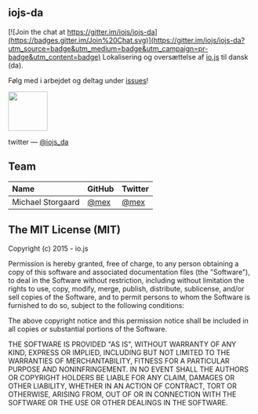 ## iojs-da

[![Join the chat at https://gitter.im/iojs/iojs-da](https://badges.gitter.im/Join%20Chat.svg)](https://gitter.im/iojs/iojs-da?utm_source=badge&utm_medium=badge&utm_campaign=pr-badge&utm_content=badge)
Lokalisering og oversættelse af [io.js](https://iojs.org/) til dansk (da).

Følg med i arbejdet og deltag under [issues](https://github.com/iojs/iojs-da/issues)!

<img src="https://iojs.org/images/1.0.0.png" width="80">

twitter — [@iojs_da](https://twitter.com/iojs_da)

## Team
<table>
<thead>
<tr><th align="left">Name</th><th>GitHub</th><th>Twitter</th></tr>
</thead>
<tbody>
<tr><td align="left">Michael Storgaard</td><td><a href="https://github.com/mex">@mex</a></td><td><a href="http://twitter.com/mex">@mex</a></td></tr>
</tbody>
</table>

## The MIT License (MIT)

Copyright (c) 2015 - io.js

Permission is hereby granted, free of charge, to any person obtaining a copy
of this software and associated documentation files (the "Software"), to deal
in the Software without restriction, including without limitation the rights
to use, copy, modify, merge, publish, distribute, sublicense, and/or sell
copies of the Software, and to permit persons to whom the Software is
furnished to do so, subject to the following conditions:

The above copyright notice and this permission notice shall be included in
all copies or substantial portions of the Software.

THE SOFTWARE IS PROVIDED "AS IS", WITHOUT WARRANTY OF ANY KIND, EXPRESS OR
IMPLIED, INCLUDING BUT NOT LIMITED TO THE WARRANTIES OF MERCHANTABILITY,
FITNESS FOR A PARTICULAR PURPOSE AND NONINFRINGEMENT. IN NO EVENT SHALL THE
AUTHORS OR COPYRIGHT HOLDERS BE LIABLE FOR ANY CLAIM, DAMAGES OR OTHER
LIABILITY, WHETHER IN AN ACTION OF CONTRACT, TORT OR OTHERWISE, ARISING FROM,
OUT OF OR IN CONNECTION WITH THE SOFTWARE OR THE USE OR OTHER DEALINGS IN
THE SOFTWARE.
